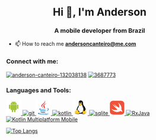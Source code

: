 <h1 align="center">Hi 👋, I'm Anderson</h1>
<h3 align="center">A mobile developer from Brazil</h3>

- 📫 How to reach me **andersoncanteiro@me.com**

<h3 align="left">Connect with me:</h3>
<p align="left">
<a href="https://linkedin.com/in/anderson-canteiro-132038138" target="blank"><img align="center" src="https://raw.githubusercontent.com/rahuldkjain/github-profile-readme-generator/master/src/images/icons/Social/linked-in-alt.svg" alt="anderson-canteiro-132038138" height="30" width="40" /></a>
<a href="https://stackoverflow.com/users/3687773" target="blank"><img align="center" src="https://raw.githubusercontent.com/rahuldkjain/github-profile-readme-generator/master/src/images/icons/Social/stack-overflow.svg" alt="3687773" height="30" width="40" /></a>
</p>

<h3 align="left">Languages and Tools:</h3>
<p align="left"> 
<a href="https://developer.android.com" target="_blank" rel="noreferrer"> <img src="https://raw.githubusercontent.com/devicons/devicon/master/icons/android/android-original-wordmark.svg" alt="android" width="40" height="40"/> </a> 
<a href="https://git-scm.com/" target="_blank" rel="noreferrer"> <img src="https://www.vectorlogo.zone/logos/git-scm/git-scm-icon.svg" alt="git" width="40" height="40"/> </a> 
<a href="https://www.java.com" target="_blank" rel="noreferrer"> <img src="https://raw.githubusercontent.com/devicons/devicon/master/icons/java/java-original.svg" alt="java" width="40" height="40"/> </a> 
<a href="https://kotlinlang.org" target="_blank" rel="noreferrer"> <img src="https://www.vectorlogo.zone/logos/kotlinlang/kotlinlang-icon.svg" alt="kotlin" width="40" height="40"/> </a> 
<a href="https://www.linux.org/" target="_blank" rel="noreferrer"> <img src="https://raw.githubusercontent.com/devicons/devicon/master/icons/linux/linux-original.svg" alt="linux" width="40" height="40"/> </a> 
<a href="https://www.sqlite.org/" target="_blank" rel="noreferrer"> <img src="https://www.vectorlogo.zone/logos/sqlite/sqlite-icon.svg" alt="sqlite" width="40" height="40"/> </a> 
<a href="https://developer.apple.com/swift/" target="_blank" rel="noreferrer"> <img src="https://raw.githubusercontent.com/devicons/devicon/master/icons/swift/swift-original.svg" alt="swift" width="40" height="40"/> </a> 
<a href="https://reactivex.io" target="_blank" rel="noreferrer"> <img src="https://reactivex.io/assets/Rx_Logo_S.png" alt="RxJava" width="40" height="40"/> </a>
<a href="https://kotlinlang.org/lp/mobile/" target="_blank" rel="noreferrer"> <img src="https://kotlinlang.org/lp/mobile/static/preview-b35423efdc2f71fe59c2c78747b0019c.png" alt="Kotlin Multiplatform Mobile" width="80" height="40"/> </a>
</p>

[![Top Langs](https://github-readme-stats.vercel.app/api/top-langs/?username=andersoncanteiro&langs_count=4&layout=compact)](https://github.com/andersoncanteiro/)
